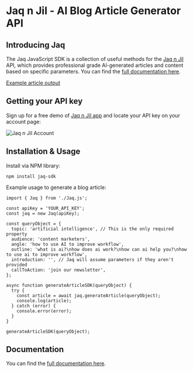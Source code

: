 # Jaq n Jil - AI Blog Article Generator API

## Introducing Jaq
The Jaq JavaScript SDK is a collection of useful methods for the [Jaq n Jil](https://jaqnjil.com/) API, which provides professional grade AI-generated articles and content based on specific parameters. You can find the [full documentation here](https://jaq-n-jil.gitbook.io/application-docs/api-documentation/article-generator-api).

[Example article output](https://docs.google.com/document/d/1POjt2QoDBVuVZJqCIxjAnjVMYU3SOk3u0AfVd03W7U8/edit?usp=sharing)

## Getting your API key
Sign up for a free demo of [Jaq n Jil app](https://alpha.jaqnjil.com/) and locate your API key on your account page:

![Jaq n Jil Account](https://3056607630-files.gitbook.io/~/files/v0/b/gitbook-x-prod.appspot.com/o/spaces%2FRKSU53pkDVshlFgdOIW8%2Fuploads%2FWIbRVoducdB5wo3IF09b%2Fimage.png?alt=media&token=8abeeda2-5f38-4c2d-a371-80174eb7d8ef)

## Installation & Usage

Install via NPM library:

```
npm install jaq-sdk
```

Example usage to generate a blog article:
```
import { Jaq } from './Jaq.js';

const apiKey = 'YOUR_API_KEY';
const jaq = new Jaq(apiKey);

const queryObject = {
  topic: 'artificial intelligence', // This is the only required property
  audience: 'content marketers',
  angle: 'how to use AI to improve workflow',
  outline: 'what is ai?\nhow does ai work?\nhow can ai help you?\nhow to use ai to improve workflow',
  introduction: '', // Jaq will assume parameters if they aren't provided
  callToAction: 'join our newsletter',
};

async function generateArticleSDK(queryObject) {
  try {
    const article = await jaq.generateArticle(queryObject);
    console.log(article);
  } catch (error) {
    console.error(error);
  }
}

generateArticleSDK(queryObject);
```

## Documentation
You can find the [full documentation here](https://jaq-n-jil.gitbook.io/application-docs/api-documentation/article-generator-api).
